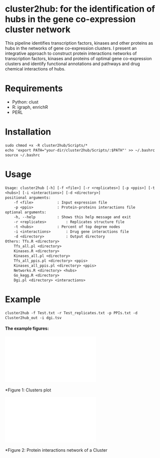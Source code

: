 # cluster2hub: for the identification of hubs in the gene co-expression cluster network
This pipeline identifies transcription factors, kinases and other proteins as hubs in the networks of gene co-expression clusters. I present an integrative approach to construct protein interactions networks of transcription factors, kinases and proteins of optimal gene co-expression clusters and identify functional annotations and pathways and drug chemical interactions of hubs.

# Requirements
- Python: clust
- R: igraph, enrichR
- PERL
 
# Installation

```
sudo chmod +x -R cluster2hub/Scripts/*
echo 'export PATH="your-dir/cluster2hub/Scripts/:$PATH"' >> ~/.bashrc
source ~/.bashrc

```
# Usage

```
Usage: cluster2hub [-h] [-f <file>] [-r <replicates>] [-p <ppis>] [-t <hubs>] [-i <interactions>] [-d <directory>]
positional arguments:
	-f <file>			: Input expression file
	-p <ppis>			: Protein-proteins interactions file
optional arguments:
	-h, --help			: Shows this help message and exit
	-r <replicates>			: Replicates structure file
	-t <hubs>			: Percent of top degree nodes
	-i <interactions>		: Drug gene interactions file
	-d <directory>			: Output directory
Others: Tfs.R <directory>
	Tfs_all.pl <directory>
	Kinases.R <directory>
	Kinases_all.pl <directory>
	Tfs_all_ppis.pl <directory> <ppis>
	Kinases_all_ppis.pl <directory> <ppis>
	Networks.R <directory> <hubs>
	Go_kegg.R <directory>
	Dgi.pl <directory> <interactions>
```

# Example

```
cluster2hub -f Test.txt -r Test_replicates.txt -p PPIs.txt -d Cluster2hub_out -i dgi.tsv

```

#### The example figures:
![Clusters plot](Example/Cluster2hub_out/Clusters_profiles.pdf "Cluster profiles")

*Figure 1: Clusters plot

![PPIs network](Example/Cluster2hub_out/Cluster_0_Network.pdf "Cluster protein interactions network")

*Figure 2: Protein interactions network of a Cluster

